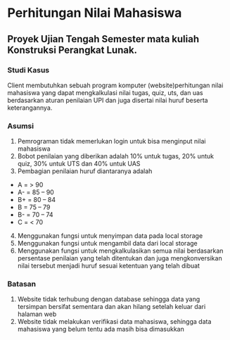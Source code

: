 # Perhitungan Nilai Mahasiswa

## Proyek Ujian Tengah Semester mata kuliah Konstruksi Perangkat Lunak.

### Studi Kasus
Client membutuhkan sebuah program komputer (website)perhitungan nilai mahasiswa yang dapat mengkalkulasi nilai tugas, quiz, uts, dan uas berdasarkan aturan penilaian UPI dan juga disertai nilai huruf beserta keterangannya. 

### Asumsi
1. Pemrograman tidak memerlukan login untuk bisa menginput nilai mahasiswa
2. Bobot penilaian yang diberikan adalah 10% untuk tugas, 20% untuk quiz, 30% untuk UTS dan 40% untuk UAS
3. Pembagian penilaian huruf diantaranya adalah
  * A = > 90
  * A- = 85 – 90
  * B+ = 80 – 84
  * B = 75 – 79
  * B- = 70 – 74
  * C = < 70
4. Menggunakan fungsi untuk menyimpan data pada local storage
5. Menggunakan fungsi untuk mengambil data dari local storage
6. Menggunakan fungsi untuk mengkalkulasikan semua nilai berdasarkan persentase penilaian yang telah ditentukan dan juga mengkonversikan nilai tersebut menjadi huruf sesuai ketentuan yang telah dibuat

### Batasan
1. Website tidak terhubung dengan database sehingga data yang tersimpan bersifat sementara dan akan hilang setelah keluar dari halaman web
2. Website tidak melakukan verifikasi data mahasiswa, sehingga data mahasiswa yang belum tentu ada masih bisa dimasukkan
